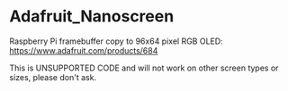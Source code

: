 # Adafruit_Nanoscreen
Raspberry Pi framebuffer copy to 96x64 pixel RGB OLED:
https://www.adafruit.com/products/684

This is UNSUPPORTED CODE and will not work on other screen types or sizes, please don't ask.
